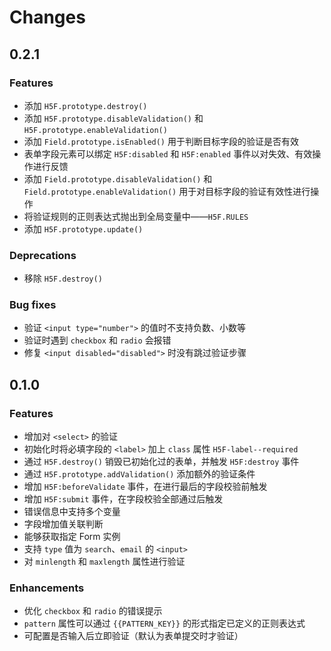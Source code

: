 # Changes

## 0.2.1

### Features
  * 添加 `H5F.prototype.destroy()`
  * 添加 `H5F.prototype.disableValidation()` 和 `H5F.prototype.enableValidation()`
  * 添加 `Field.prototype.isEnabled()` 用于判断目标字段的验证是否有效
  * 表单字段元素可以绑定 `H5F:disabled` 和 `H5F:enabled` 事件以对失效、有效操作进行反馈
  * 添加 `Field.prototype.disableValidation()` 和 `Field.prototype.enableValidation()` 用于对目标字段的验证有效性进行操作
  * 将验证规则的正则表达式抛出到全局变量中——`H5F.RULES`
  * 添加 `H5F.prototype.update()`

### Deprecations
  * 移除 `H5F.destroy()`

### Bug fixes
  * 验证 `<input type="number">` 的值时不支持负数、小数等
  * 验证时遇到 `checkbox` 和 `radio` 会报错
  * 修复 `<input disabled="disabled">` 时没有跳过验证步骤

## 0.1.0

### Features
  * 增加对 `<select>` 的验证
  * 初始化时将必填字段的 `<label>` 加上 `class` 属性 `H5F-label--required`
  * 通过 `H5F.destroy()` 销毁已初始化过的表单，并触发 `H5F:destroy` 事件
  * 通过 `H5F.prototype.addValidation()` 添加额外的验证条件
  * 增加 `H5F:beforeValidate` 事件，在进行最后的字段校验前触发
  * 增加 `H5F:submit` 事件，在字段校验全部通过后触发
  * 错误信息中支持多个变量
  * 字段增加值关联判断
  * 能够获取指定 Form 实例
  * 支持 `type` 值为 `search`、`email` 的 `<input>`
  * 对 `minlength` 和 `maxlength` 属性进行验证

### Enhancements
  * 优化 `checkbox` 和 `radio` 的错误提示
  * `pattern` 属性可以通过 `{{PATTERN_KEY}}` 的形式指定已定义的正则表达式
  * 可配置是否输入后立即验证（默认为表单提交时才验证）
